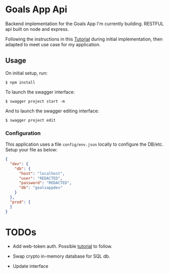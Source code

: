 # Goals App Api

Backend implementation for the Goals App I'm currently building. RESTFUL api built on node and express.  

Following the instructions in this [Tutorial](https://scotch.io/tutorials/speed-up-your-restful-api-development-in-node-js-with-swagger) during initial implementation, then adapted to meet use case for my application.

## Usage 

On initial setup, run: 

```
$ npm install
```

To launch the swagger interface: 

```
$ swagger project start -m
```

And to launch the swagger editing interface: 

```
$ swagger project edit
```

### Configuration 

This application uses a file `config/env.json` locally to configure the DB/etc.  Setup your file as below: 

```json
{
  "dev": {
    "db": {
      "host": "localhost",
      "user": "REDACTED",
      "password": "REDACTED",
      "db": "goalsappdev"
    }
  },
  "prod": {
  }
}
```

# TODOs 

- Add web-token auth.  Possible [tutorial](https://scotch.io/tutorials/authenticate-a-node-js-api-with-json-web-tokens) to follow.

- Swap crypto in-memory database for SQL db. 

- Update interface